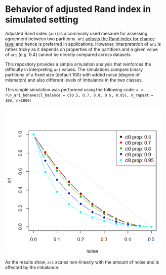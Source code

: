 # Behavior of adjusted Rand index in simulated setting

Adjusted Rand index (`ari`) is a commonly used mesaure for assessing agreement between two partitions. 
`ari` [adjusts the Rand index for chance level](https://en.wikipedia.org/wiki/Rand_index#Adjusted_Rand_index) and hence is preferred in applications.
However, interpretation of `ari` is rather tricky as it depends on properties of the partitions and a given value of `ari` (e.g. 0.4) cannot be directly compared across datasets.

This repository provides a simple simulation analysis that reinforces the difficulty in interpreting `ari` values. 
The simulations compare binary partitions of a fixed size (default 100) with added noise (degree of mismatch) and also different levels of imbalance in the two classes.

This simple simulation was performed using the following code: 
`a <- run_ari_behave(cl_balance = c(0.5, 0.7, 0.8, 0.9, 0.95), n_repeat = 100, n=1000)`

![results](image.png?raw=true "Results")

As the results show, `ari` scales non-linearly with the amount of noise and is affected by the imbalance.


